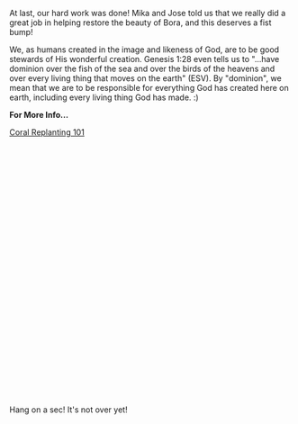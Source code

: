 At last, our hard work was done! Mika and Jose told us that we really did a great job in helping restore the beauty of Bora, and this deserves a fist bump!

We, as humans created in the image and likeness of God, are to be good stewards of His wonderful creation. Genesis 1:28 even tells us to "...have dominion over the fish of the sea and over the birds of the heavens and over every living thing that moves on the earth" (ESV). By "dominion", we mean that we are to be responsible for everything God has created here on earth, including every living thing God has made. :)

**For More Info...**

<a href="https://www.instructables.com/id/Transplanting-Corals/" class="ext-web-link">Coral Replanting 101</a>
<br />
<br />
<br />
<br />
<br />
<br />
<br />
<br />
<br />
<br />
<br />
<br />
<br />
<br />
<br />
<br />
<br />
<br />
<br />
<br />
<br />
<br />
<br />
<br />
<br />
<br />
<br />
<br />
<br />
Hang on a sec! It's not over yet!